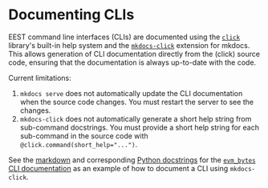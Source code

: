 # Documenting CLIs

EEST command line interfaces (CLIs) are documented using the [`click`](https://click.palletsprojects.com) library's built-in help system and the [`mkdocs-click`](https://github.com/mkdocs/mkdocs-click) extension for mkdocs. This allows generation of CLI documentation directly from the (click) source code, ensuring that the documentation is always up-to-date with the code.

Current limitations:

1. `mkdocs serve` does not automatically update the CLI documentation when the source code changes. You must restart the server to see the changes.
2. `mkdocs-click` does not automatically generate a short help string from sub-command docstrings. You must provide a short help string for each sub-command in the source code with `@click.command(short_help="...")`.

See the [markdown](https://github.com/ethereum/execution-spec-tests/blob/main/docs/library/cli/evm_bytes.md) and corresponding [Python docstrings](https://github.com/ethereum/execution-spec-tests/blob/main/src/cli/evm_bytes.py) for the [`evm_bytes` CLI documentation](../library/cli/evm_bytes.md) as an example of how to document a CLI using `mkdocs-click`.
